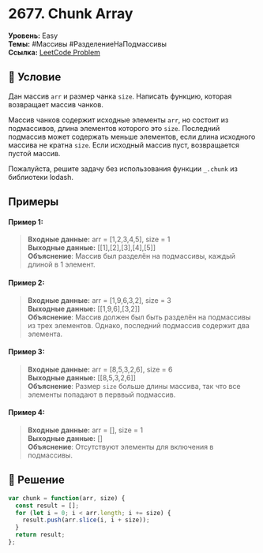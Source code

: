 # 2677. Chunk Array

**Уровень:** Easy  
**Темы:** #Массивы #РазделениеНаПодмассивы  
**Ссылка:** [LeetCode Problem](https://leetcode.com/problems/chunk-array/)

## 📜 Условие
Дан массив `arr` и размер чанка `size`. Написать функцию, которая возвращает массив чанков.  

Массив чанков содержит исходные элементы `arr`, но состоит из подмассивов, длина элементов которого это `size`. Последний подмассив может содержать меньше элементов, если длина исходного массива не кратна `size`. Если исходный массив пуст, возвращается пустой массив.

Пожалуйста, решите задачу без использования функции `_.chunk` из библиотеки lodash.

## Примеры

#### **Пример 1:**  
> **Входные данные:**  arr = [1,2,3,4,5], size = 1  
> **Выходные данные:** [[1],[2],[3],[4],[5]]  
> **Объяснение**: Массив был разделён на подмассивы, каждый длиной в 1 элемент.  

#### **Пример 2:**  
> **Входные данные:**  arr = [1,9,6,3,2], size = 3  
> **Выходные данные:** [[1,9,6],[3,2]]  
> **Объяснение**: Массив должен был быть разделён на подмассивы из трех элементов. Однако, последний подмассив содержит два элемента.  

#### **Пример 3:**  
> **Входные данные:**  arr = [8,5,3,2,6], size = 6  
> **Выходные данные:** [[8,5,3,2,6]]  
> **Объяснение**: Размер `size` больше длины массива, так что все элементы попадают в перввый подмассив.  

#### **Пример 4:**  
> **Входные данные:**  arr = [], size = 1  
> **Выходные данные:** []  
> **Объяснение**: Отсутствуют элементы для включения в подмассивы.  

## 🎯 Решение
```javascript
var chunk = function(arr, size) {
  const result = [];
  for (let i = 0; i < arr.length; i += size) {
    result.push(arr.slice(i, i + size));
  }
  return result;
};
```